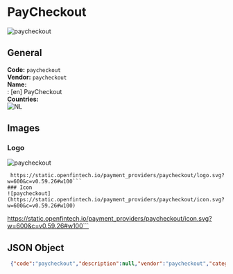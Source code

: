 # PayCheckout 
![paycheckout](https://static.openfintech.io/payment_providers/paycheckout/logo.svg?w=600&c=v0.59.26#w100)  
## General 
**Code:** `paycheckout`  
**Vendor:** `paycheckout`  
**Name:**  
:	[en] PayCheckout  
**Countries:**  
![NL](https://cdnjs.cloudflare.com/ajax/libs/flag-icon-css/3.3.0/flags/4x3/NL.svg#w24)  
 
## Images 
### Logo 
![paycheckout](https://static.openfintech.io/payment_providers/paycheckout/logo.svg?w=600&c=v0.59.26#w100)  
```
 https://static.openfintech.io/payment_providers/paycheckout/logo.svg?w=600&c=v0.59.26#w100```  
### Icon 
![paycheckout](https://static.openfintech.io/payment_providers/paycheckout/icon.svg?w=600&c=v0.59.26#w100)  
```
 https://static.openfintech.io/payment_providers/paycheckout/icon.svg?w=600&c=v0.59.26#w100```  
## JSON Object 
```json
 {"code":"paycheckout","description":null,"vendor":"paycheckout","categories":null,"countries":["NL"],"payment_method":null,"payout_method":null,"metadata":{"about_payments_code":"paycheckout"},"name":{"en":"PayCheckout"}}```  
